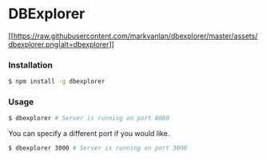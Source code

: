 # DBExplorer

[[https://raw.githubusercontent.com/markvanlan/dbexplorer/master/assets/dbexplorer.png|alt=dbexplorer]]


### Installation
```bash
$ npm install -g dbexplorer
```

### Usage
```bash
$ dbexplorer # Server is running on port 8080
```

You can specify a different port if you would like.
```bash
$ dbexplorer 3000 # Server is running on port 3000

```